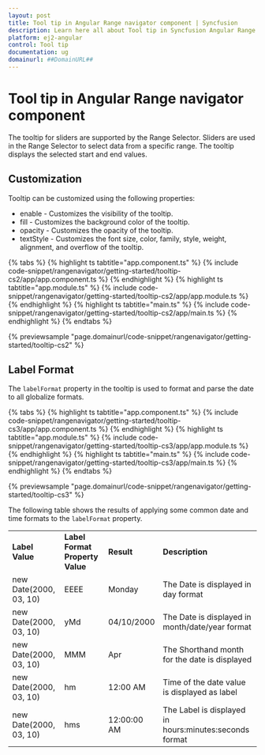 ```yaml
---
layout: post
title: Tool tip in Angular Range navigator component | Syncfusion
description: Learn here all about Tool tip in Syncfusion Angular Range navigator component of Syncfusion Essential JS 2 and more.
platform: ej2-angular
control: Tool tip 
documentation: ug
domainurl: ##DomainURL##
---
```


# Tool tip in Angular Range navigator component

The tooltip for sliders are supported by the Range Selector. Sliders are used in the Range Selector to select data from a specific range. The tooltip displays the selected start and end values.

## Customization

Tooltip can be customized using the following properties:

* enable - Customizes the visibility of the tooltip.
* fill - Customizes the background color of the tooltip.
* opacity - Customizes the opacity of the tooltip.
* textStyle - Customizes the font size, color, family, style, weight, alignment, and overflow of the tooltip.

{% tabs %}
{% highlight ts tabtitle="app.component.ts" %}
{% include code-snippet/rangenavigator/getting-started/tooltip-cs2/app/app.component.ts %}
{% endhighlight %}
{% highlight ts tabtitle="app.module.ts" %}
{% include code-snippet/rangenavigator/getting-started/tooltip-cs2/app/app.module.ts %}
{% endhighlight %}
{% highlight ts tabtitle="main.ts" %}
{% include code-snippet/rangenavigator/getting-started/tooltip-cs2/app/main.ts %}
{% endhighlight %}
{% endtabs %}
  
{% previewsample "page.domainurl/code-snippet/rangenavigator/getting-started/tooltip-cs2" %}

## Label Format

The `labelFormat` property in the tooltip is used to format and parse the date to all globalize formats.

{% tabs %}
{% highlight ts tabtitle="app.component.ts" %}
{% include code-snippet/rangenavigator/getting-started/tooltip-cs3/app/app.component.ts %}
{% endhighlight %}
{% highlight ts tabtitle="app.module.ts" %}
{% include code-snippet/rangenavigator/getting-started/tooltip-cs3/app/app.module.ts %}
{% endhighlight %}
{% highlight ts tabtitle="main.ts" %}
{% include code-snippet/rangenavigator/getting-started/tooltip-cs3/app/main.ts %}
{% endhighlight %}
{% endtabs %}
  
{% previewsample "page.domainurl/code-snippet/rangenavigator/getting-started/tooltip-cs3" %}

The following table shows the results of applying some common date and time formats to the `labelFormat` property.

<!-- markdownlint-disable MD033 -->

<table>
<tr>
<td><b>Label Value</b></td>
<td><b>Label Format Property Value</b></td>
<td><b>Result </b></td>
<td><b>Description </b></td>
</tr>
<tr>
<td>new Date(2000, 03, 10)</td>
<td>EEEE</td>
<td>Monday</td>
<td>The Date is displayed in day format</td>
</tr>
<tr>
<td>new Date(2000, 03, 10)</td>
<td>yMd</td>
<td>04/10/2000</td>
<td>The Date is displayed in month/date/year format</td>
</tr>
<tr>
<td>new Date(2000, 03, 10)</td>
<td> MMM </td>
<td>Apr</td>
<td>The Shorthand month for the date is displayed</td>
</tr>
<tr>
<td>new Date(2000, 03, 10)</td>
<td>hm</td>
<td>12:00 AM</td>
<td>Time of the date value is displayed as label</td>
</tr>
<tr>
<td>new Date(2000, 03, 10)</td>
<td>hms</td>
<td>12:00:00 AM</td>
<td>The Label is displayed in hours:minutes:seconds format</td>
</tr>
</table>